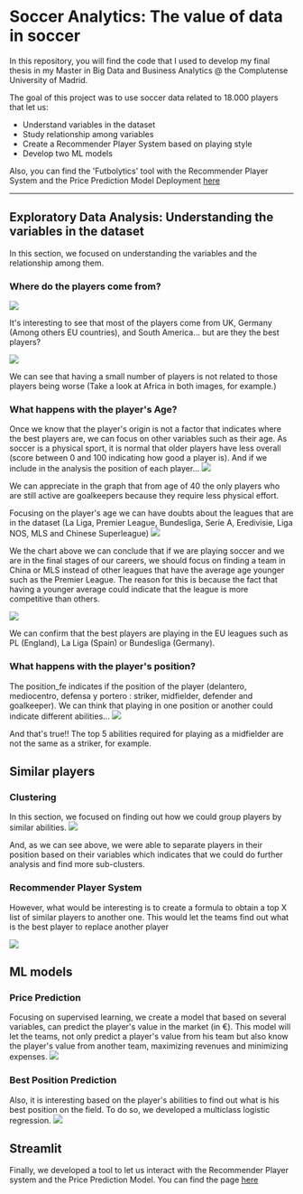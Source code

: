 # Soccer Analytics: The value of data in soccer

In this repository, you will find the code that I used to develop my final thesis in my Master in Big Data and Business Analytics @ the Complutense University of Madrid.

The goal of this project was to use soccer data related to 18.000 players that let us:
* Understand variables in the dataset
* Study relationship among variables
* Create a Recommender Player System based on playing style
* Develop two ML models

Also, you can find the 'Futbolytics' tool with the Recommender Player System and the Price Prediction Model Deployment [here](https://futbolytics-st.herokuapp.com/)

---
## Exploratory Data Analysis: Understanding the variables in the dataset
In this section, we focused on understanding the variables and the relationship among them.

### Where do the players come from?
![](images/1_Players_Distribution.png)

It's interesting to see that most of the players come from UK, Germany (Among others EU countries), and South America... but are they the best players?

![](images/2_Players_Overall_Distribution.png)

We can see that having a small number of players is not related to those players being worse (Take a look at Africa in both images, for example.)

### What happens with the player's Age?
Once we know that the player's origin is not a factor that indicates where the best players are, we can focus on other variables such as their age. As soccer is a physical sport, it is normal that older players have less overall (score between 0 and 100 indicating how good a player is). And if we include in the analysis the position of each player...
![](images/3_Age_Position_Overall.png)

We can appreciate in the graph that from age of 40 the only players who are still active are goalkeepers because they require less physical effort. 

Focusing on the player's age we can have doubts about the leagues that are in the dataset (La Liga, Premier League, Bundesliga, Serie A, Eredivisie, Liga NOS, MLS and Chinese Superleague)
![](images/4_Age_by_Liga.png)

We the chart above we can conclude that if we are playing soccer and we are in the final stages of our careers, we should focus on finding a team in China or MLS instead of other leagues that have the average age younger such as the Premier League. The reason for this is because the fact that having a younger average could indicate that the league is more competitive than others.

![](images/9_Value_by_Liga.png)

We can confirm that the best players are playing in the EU leagues such as PL (England), La Liga (Spain) or Bundesliga (Germany).

### What happens with the player's position?
The position_fe indicates if the position of the player (delantero, mediocentro, defensa y portero : striker, midfielder, defender and goalkeeper). We can think that playing in one position or another could indicate different abilities...
![](images/8_Position_Abilities.png)

And that's true!! The top 5 abilities required for playing as a midfielder are not the same as a striker, for example.

## Similar players
### Clustering 
In this section, we focused on finding out how we could group players by similar abilities.
![](images/13_Clustering.png)

And, as we can see above, we were able to separate players in their position based on their variables which indicates that we could do further analysis and find more sub-clusters.

### Recommender Player System
However, what would be interesting is to create a formula to obtain a top X list of similar players to another one. This would let the teams find out what is the best player to replace another player

![](images/14_Similar_to_Messi.png)

## ML models
### Price Prediction
Focusing on supervised learning, we create a model that based on several variables, can predict the player's value in the market (in €). This model will let the teams, not only predict a player's value from his team but also know the player's value from another team, maximizing revenues and minimizing expenses.
![](images/15_Real_Predicted.png)

### Best Position Prediction
Also, it is interesting based on the player's abilities to find out what is his best position on the field. To do so, we developed a multiclass logistic regression.
![](images/16_Confusion_Matrix.png)

## Streamlit
Finally, we developed a tool to let us interact with the Recommender Player system and the Price Prediction Model. You can find the page [here](https://share.streamlit.io/jignaciofvm/fifa-20-dataset-analysis/main/FIFA_20_Analysis.py)
